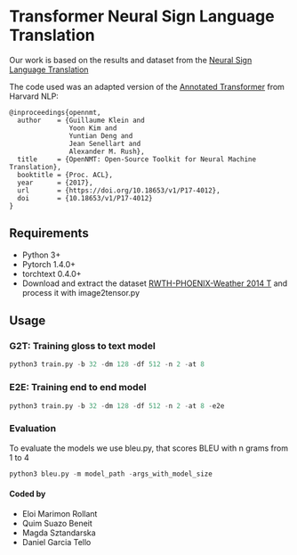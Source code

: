 # Transformer Neural Sign Language Translation

Our work is based on the results and dataset from the [Neural Sign Language Translation](https://www-i6.informatik.rwth-aachen.de/publications/download/1064/CamgozCihanHadfieldSimonKollerOscarNeyHermannBowdenRichard--NeuralSignLanguageTranslation--2018.pdf)

The code used was an adapted version of the [Annotated Transformer](https://nlp.seas.harvard.edu/2018/04/03/attention.html) from Harvard NLP:

```
@inproceedings{opennmt,
  author    = {Guillaume Klein and
               Yoon Kim and
               Yuntian Deng and
               Jean Senellart and
               Alexander M. Rush},
  title     = {OpenNMT: Open-Source Toolkit for Neural Machine Translation},
  booktitle = {Proc. ACL},
  year      = {2017},
  url       = {https://doi.org/10.18653/v1/P17-4012},
  doi       = {10.18653/v1/P17-4012}
}
```

## Requirements
- Python 3+
- Pytorch 1.4.0+
- torchtext 0.4.0+
- Download and extract the dataset [RWTH-PHOENIX-Weather 2014 T](https://www-i6.informatik.rwth-aachen.de/~koller/RWTH-PHOENIX-2014-T/) and process it with image2tensor.py

## Usage 

### G2T: Training gloss to text model  

```python
python3 train.py -b 32 -dm 128 -df 512 -n 2 -at 8
```
### E2E: Training end to end model 

```python
python3 train.py -b 32 -dm 128 -df 512 -n 2 -at 8 -e2e
```

### Evaluation

To evaluate the models we use bleu.py, that scores BLEU with n grams from 1 to 4

```python
python3 bleu.py -m model_path -args_with_model_size
```

#### Coded by
- Eloi Marimon Rollant
- Quim Suazo Beneit
- Magda Sztandarska
- Daniel Garcia Tello


